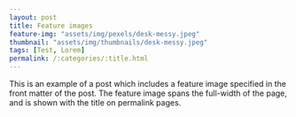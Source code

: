 ```yaml
---
layout: post
title: Feature images
feature-img: "assets/img/pexels/desk-messy.jpeg"
thumbnail: "assets/img/thumbnails/desk-messy.jpeg"
tags: [Test, Lorem]
permalink: /:categories/:title.html
---
```

This is an example of a post which includes a feature image specified in the front matter of the post. The feature image spans the full-width of the page, and is shown with the title on permalink pages.

